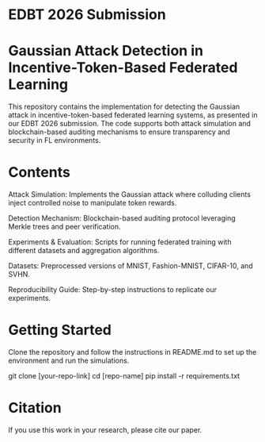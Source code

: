 # EDBT 2026 Submission
# Gaussian Attack Detection in Incentive-Token-Based Federated Learning
This repository contains the implementation for detecting the Gaussian attack in incentive-token-based federated learning systems, as presented in our EDBT 2026 submission. The code supports both attack simulation and blockchain-based auditing mechanisms to ensure transparency and security in FL environments.

# Contents
Attack Simulation: Implements the Gaussian attack where colluding clients inject controlled noise to manipulate token rewards.

Detection Mechanism: Blockchain-based auditing protocol leveraging Merkle trees and peer verification.

Experiments & Evaluation: Scripts for running federated training with different datasets and aggregation algorithms.

Datasets: Preprocessed versions of MNIST, Fashion-MNIST, CIFAR-10, and SVHN.

 Reproducibility Guide: Step-by-step instructions to replicate our experiments.

# Getting Started
Clone the repository and follow the instructions in README.md to set up the environment and run the simulations.

git clone [your-repo-link]
cd [repo-name]
pip install -r requirements.txt
# Citation
If you use this work in your research, please cite our paper.
